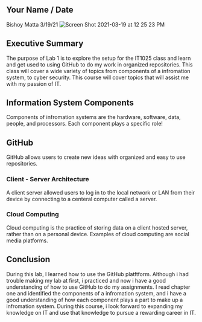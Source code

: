 
## Your Name / Date
Bishoy Matta
3/19/21
![Screen Shot 2021-03-19 at 12 25 23 PM](https://user-images.githubusercontent.com/80690065/111812795-d1c57d80-88ae-11eb-8c6f-03ac82aa3df6.png)


## Executive Summary
The purpose of Lab 1 is to explore the setup for the IT1025 class and learn and get used to using GitHub to do my work in organized repositories. This class will cover a wide variety of topics from components of a infromation system, to cyber security. This course will cover topics that will assist me with my passion of IT. 

## Information System Components
Components of infromation systems are the hardware, software, data, people, and processors.  Each component plays a specific role!

## GitHub
GitHub allows users to create new ideas with organized and easy to use repositories.
### Client - Server Architecture
A client server allowed users to log in to the local network or LAN from their device by connecting to a centeral computer called a server.
### Cloud Computing
Cloud computing is the practice of storing data on a client hosted server, rather than on a personal device. Examples of cloud computing are social media platforms.

## Conclusion
During this lab, I learned how to use the GitHub platftform. Although i had trouble making my lab at first, i practiced and now i have a good understanding of how to use GitHub to do my assignments. I read chapter one and identified the components of a infromation system, and i have a good understanding of how each component plays a part to make up a infromation system. During this course, i look forward to expanding my knowledge on IT and use that knowledge to pursue a  rewarding career in IT.

